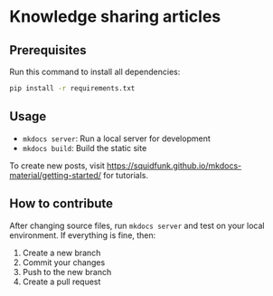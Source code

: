 # Knowledge sharing articles

## Prerequisites

Run this command to install all dependencies:

```bash
pip install -r requirements.txt
```

## Usage

- `mkdocs server`: Run a local server for development
- `mkdocs build`: Build the static site
  
To create new posts, visit <https://squidfunk.github.io/mkdocs-material/getting-started/> for tutorials.

## How to contribute

After changing source files, run `mkdocs server` and test on your local environment. If everything is fine, then:

1. Create a new branch
2. Commit your changes
3. Push to the new branch
4. Create a pull request
